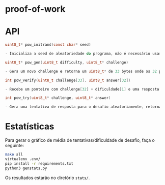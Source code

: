 # proof-of-work

# API
```c
uint8_t* pow_initrand(const char* seed)

- Inicializa a seed de aleatoriedade do programa, não é necessário usar o valor de retorno, porém é importante que seja a primeira função a ser chamada.
```
```c
uint8_t* pow_gen(uint8_t difficulty, uint8_t* challenge)

- Gera um novo challenge e retorna um uint8_t* de 33 bytes onde os 32 primeiros são o desafio e o último a dificuldade.
```
```c
int pow_verify(uint8_t challenge[33], uint8_t answer[32])

- Recebe um ponteiro com challenge[32] + dificuldade[1] e uma resposta[32] e verifica se ela resolve o desafio, retornando 1 no caso de resolver ou 0 no caso de não resolver.
```
```c
int pow_try(uint8_t* challenge, uint8_t* answer)

- Gera uma tentativa de resposta para o desafio aleatoriamente, retornando 1 caso consiga resolver (com o conteúdo da resposta no buffer <answer>) ou 0 caso não consiga (<answer> = NULL) 
```

# Estatísticas
Para gerar o gráfico de média de tentativas/dificuldade de desafio, faça o seguinte:

```bash
make all
virtualenv .env/
pip install -r requirements.txt
python3 genstats.py
```
Os resultados estarão no diretório `stats/`.
